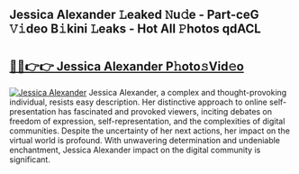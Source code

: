 ## Jessica Alexander 𝙻eaked 𝙽u𝚍e - Part-ceG 𝚅𝚒deo B𝚒kini 𝙻eaks - Hot All 𝙿hotos qdACL

# <h2><a href="http://ld18x1v.urlbe.top/?page=Jessica+Alexander">🔗🔗👉👉 Jessica Alexander P𝚑oto𝚜Vid𝚎o</a></h2>

[![Jessica Alexander](https://i.imgur.com/eBuTRDB.gif)](http://ld18x1v.urlbe.top/?page=Jessica+Alexander)
Jessica Alexander, a complex and thought-provoking individual, resists easy description. Her distinctive approach to online self-presentation has fascinated and provoked viewers, inciting debates on freedom of expression, self-representation, and the complexities of digital communities. Despite the uncertainty of her next actions, her impact on the virtual world is profound. With unwavering determination and undeniable enchantment, Jessica Alexander impact on the digital community is significant.
